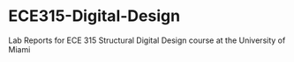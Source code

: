 # ECE315-Digital-Design
Lab Reports for ECE 315 Structural Digital Design course at the University of Miami 
